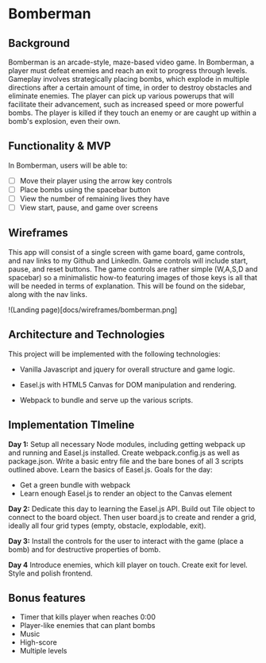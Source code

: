 # Bomberman

## Background

Bomberman is an arcade-style, maze-based video game. In Bomberman, a player must defeat enemies and reach an exit to progress through levels. Gameplay involves strategically placing bombs, which explode in multiple directions after a certain amount of time, in order to destroy obstacles and eliminate enemies. The player can pick up various powerups that will facilitate their advancement, such as increased speed or more powerful bombs. The player is killed if they touch an enemy or are caught up within a bomb's explosion, even their own.

## Functionality & MVP

In Bomberman, users will be able to:

- [ ] Move their player using the arrow key controls
- [ ] Place bombs using the spacebar button
- [ ] View the number of remaining lives they have
- [ ] View start, pause, and game over screens

## Wireframes

This app will consist of a single screen with game board, game controls, and nav links to my Github and LinkedIn. Game controls will include start, pause, and reset buttons. The game controls are rather simple (W,A,S,D and spacebar) so a minimalistic how-to featuring images of those keys is all that will be needed in terms of explanation. This will be found on the sidebar, along with the nav links.

!(Landing page)[docs/wireframes/bomberman.png]


## Architecture and Technologies

This project will be implemented with the following technologies:

* Vanilla Javascript and jquery for overall structure and game logic.

* Easel.js with HTML5 Canvas for DOM manipulation and rendering.

* Webpack to bundle and serve up the various scripts.

## Implementation TImeline

**Day 1:** Setup all necessary Node modules, including getting webpack up and running and Easel.js installed. Create webpack.config.js as well as package.json. Write a basic entry file and the bare bones of all 3 scripts outlined above. Learn the basics of Easel.js. Goals for the day:

* Get a green bundle with webpack
* Learn enough Easel.js to render an object to the Canvas element

**Day 2:** Dedicate this day to learning the Easel.js API. Build out Tile object to connect to the board object. Then user board.js to create and render a grid, ideally all four grid types (empty, obstacle, explodable, exit).

**Day 3:** Install the controls for the user to interact with the game (place a bomb) and for destructive properties of bomb.

**Day 4** Introduce enemies, which kill player on touch. Create exit for level. Style and polish frontend.

## Bonus features

* Timer that kills player when reaches 0:00
* Player-like enemies that can plant bombs
* Music
* High-score
* Multiple levels
